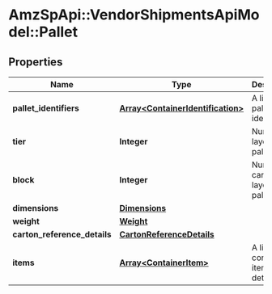 # AmzSpApi::VendorShipmentsApiModel::Pallet

## Properties
Name | Type | Description | Notes
------------ | ------------- | ------------- | -------------
**pallet_identifiers** | [**Array&lt;ContainerIdentification&gt;**](ContainerIdentification.md) | A list of pallet identifiers. | 
**tier** | **Integer** | Number of layers per pallet. | [optional] 
**block** | **Integer** | Number of cartons per layer on the pallet. | [optional] 
**dimensions** | [**Dimensions**](Dimensions.md) |  | [optional] 
**weight** | [**Weight**](Weight.md) |  | [optional] 
**carton_reference_details** | [**CartonReferenceDetails**](CartonReferenceDetails.md) |  | [optional] 
**items** | [**Array&lt;ContainerItem&gt;**](ContainerItem.md) | A list of container item details. | [optional] 

